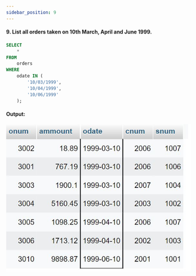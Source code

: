 ```yaml
---
sidebar_position: 9
---
```


#### 9. List all orders taken on 10th March, April and June 1999.

```sql
SELECT
    *
FROM
    orders
WHERE
    odate IN (
        '10/03/1999',
        '10/04/1999',
        '10/06/1999'
    );
```

#### Output:

![d](outputs\9.jpg)
